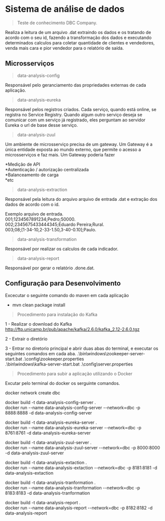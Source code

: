 # Sistema de análise de dados
> Teste de conhecimento DBC Company.

Realiza a leitura de um arquivo .dat extraindo os dados e os tratando de acordo com o seu id, fazendo a transformação dos dados e executando determinados calculos para coletar quantidade de clientes e vendedores, venda mais cara e pior vendedor para o relatório de saída. 

## Microsserviços

> data-analysis-config

Responsável pelo geranciamento das propriedades externas de cada aplicação.

> data-analysis-eureka

Responsável pelos registros criados. 
Cada serviço, quando está online, se registra no Service Registry. Quando algum outro serviço deseja se comunicar com um serviço já registrado, eles perguntam ao servidor Eureka o url de base desse serviço.

> data-analysis-zuul

Um ambiente de microsserviço precisa de um gateway. Um Gateway é a única entidade exposta ao mundo externo, que permite o acesso a microsserviços e faz mais. Um Gateway poderia fazer

*Medição de API<br>
*Autenticação / autorização centralizada<br>
*Balanceamento de carga<br>
*etc<br>

> data-analysis-extraction

Responsável pela leitura do arquivo arquivo de entrada .dat e extração dos dados de acordo com o id.

Exemplo arquivo de entrada.<br>
001;1234567891234;Pedro;50000.<br>
002;2345675433444345;Eduardo Pereira;Rural.<br>
003;08;[1-34-10,2-33-1.50,3-40-0.10];Paulo.<br>

> data-analysis-transformation

Responsável por realizar os calculos de cada indicador.

> data-analysis-report

Responsável por gerar o relatório .done.dat.


## Configuração para Desenvolvimento

Excecutar o seguinte comando do maven em cada aplicação 

* mvn clean package install

> Procedimento para instalação do Kafka

1 - Realizar o download do Kafka
http://ftp.unicamp.br/pub/apache/kafka/2.6.0/kafka_2.12-2.6.0.tgz

2 - Extrair o diretório

3 - Entrar no diretorio principal e abrir duas abas do terminal, e executar os seguintes comandos em cada aba.
.\bin\windows\zookeeper-server-start.bat .\config\zookeeper.properties <br>
.\bin\windows\kafka-server-start.bat .\config\server.properties


> Procedimento para subir a aplicação utilizando o Docker

Excutar pelo terminal do docker os serguinte comandos.

docker network create dbc

docker build -t data-analysis-config-server . <br>
docker run --name data-analysis-config-server --network=dbc -p 8888:8888 -d data-analysis-config-server

docker build -t data-analysis-eureka-server . <br>
docker run --name data-analysis-eureka-server --network=dbc -p 8761:8761 -d data-analysis-eureka-server

docker build -t data-analysis-zuul-server . <br>
docker run --name data-analysis-zuul-server --network=dbc -p 8000:8000 -d data-analysis-zuul-server

docker build -t data-analysis-extaction . <br>
docker run --name data-analysis-extaction --network=dbc -p 8181:8181 -d data-analysis-extaction

docker build -t data-analysis-tranformation . <br>
docker run --name data-analysis-tranformation --network=dbc -p 8183:8183 -d data-analysis-tranformation

docker build -t data-analysis-report . <br>
docker run --name data-analysis-report --network=dbc -p 8182:8182 -d data-analysis-report
